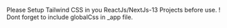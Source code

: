 Please Setup Tailwind CSS in you ReactJs/NextJs-13 Projects before use.
  ! Dont forget to include globalCss in _app file.
